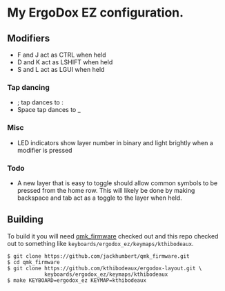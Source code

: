 # My ErgoDox EZ configuration.

## Modifiers
* F and J act as CTRL when held
* D and K act as LSHIFT when held
* S and L act as LGUI when held

### Tap dancing
* ; tap dances to :
* Space tap dances to _

### Misc
* LED indicators show layer number in binary and light brightly when a modifier
  is pressed

### Todo
* A new layer that is easy to toggle should allow common symbols to be pressed
  from the home row.  This will likely be done by making backspace and tab act
  as a toggle to the layer when held.

## Building

To build it you will need [qmk_firmware][qmk] checked out and this repo checked
out to something like `keyboards/ergodox_ez/keymaps/kthibodeaux`.

 [qmk]: https://github.com/jackhumbert/qmk_firmware

```
$ git clone https://github.com/jackhumbert/qmk_firmware.git
$ cd qmk_firmware
$ git clone https://github.com/kthibodeaux/ergodox-layout.git \
            keyboards/ergodox_ez/keymaps/kthibodeaux
$ make KEYBOARD=ergodox_ez KEYMAP=kthibodeaux
```
